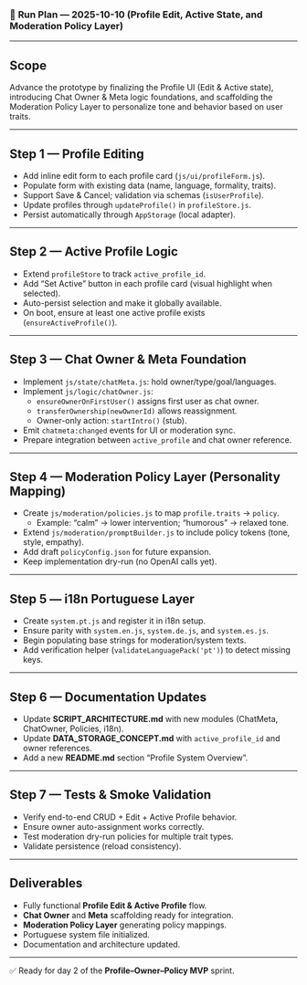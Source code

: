 ### 🧭 **Run Plan — 2025-10-10 (Profile Edit, Active State, and Moderation Policy Layer)**

---

## **Scope**
Advance the prototype by finalizing the Profile UI (Edit & Active state), introducing Chat Owner & Meta logic foundations, and scaffolding the Moderation Policy Layer to personalize tone and behavior based on user traits.

---

## **Step 1 — Profile Editing**
- Add inline edit form to each profile card (`js/ui/profileForm.js`).
- Populate form with existing data (name, language, formality, traits).
- Support Save & Cancel; validation via schemas (`isUserProfile`).
- Update profiles through `updateProfile()` in `profileStore.js`.
- Persist automatically through `AppStorage` (local adapter).

---

## **Step 2 — Active Profile Logic**
- Extend `profileStore` to track `active_profile_id`.
- Add “Set Active” button in each profile card (visual highlight when selected).
- Auto-persist selection and make it globally available.
- On boot, ensure at least one active profile exists (`ensureActiveProfile()`).

---

## **Step 3 — Chat Owner & Meta Foundation**
- Implement `js/state/chatMeta.js`: hold owner/type/goal/languages.
- Implement `js/logic/chatOwner.js`:
  - `ensureOwnerOnFirstUser()` assigns first user as chat owner.
  - `transferOwnership(newOwnerId)` allows reassignment.
  - Owner-only action: `startIntro()` (stub).
- Emit `chatmeta:changed` events for UI or moderation sync.
- Prepare integration between `active_profile` and chat owner reference.

---

## **Step 4 — Moderation Policy Layer (Personality Mapping)**
- Create `js/moderation/policies.js` to map `profile.traits` → `policy`.
  - Example: “calm” → lower intervention; “humorous” → relaxed tone.
- Extend `js/moderation/promptBuilder.js` to include policy tokens (tone, style, empathy).
- Add draft `policyConfig.json` for future expansion.
- Keep implementation dry-run (no OpenAI calls yet).

---

## **Step 5 — i18n Portuguese Layer**
- Create `system.pt.js` and register it in i18n setup.
- Ensure parity with `system.en.js`, `system.de.js`, and `system.es.js`.
- Begin populating base strings for moderation/system texts.
- Add verification helper (`validateLanguagePack('pt')`) to detect missing keys.

---

## **Step 6 — Documentation Updates**
- Update **SCRIPT_ARCHITECTURE.md** with new modules (ChatMeta, ChatOwner, Policies, i18n).
- Update **DATA_STORAGE_CONCEPT.md** with `active_profile_id` and owner references.
- Add a new **README.md** section “Profile System Overview”.

---

## **Step 7 — Tests & Smoke Validation**
- Verify end-to-end CRUD + Edit + Active Profile behavior.
- Ensure owner auto-assignment works correctly.
- Test moderation dry-run policies for multiple trait types.
- Validate persistence (reload consistency).

---

## **Deliverables**
- Fully functional **Profile Edit & Active Profile** flow.  
- **Chat Owner** and **Meta** scaffolding ready for integration.  
- **Moderation Policy Layer** generating policy mappings.  
- Portuguese system file initialized.  
- Documentation and architecture updated.

---

✅ Ready for day 2 of the **Profile–Owner–Policy MVP** sprint.